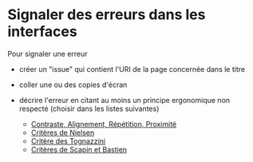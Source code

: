 # Signaler des erreurs dans les interfaces 

Pour signaler une erreur

- créer un "issue" qui contient l'URI de la page concernée dans le titre
- coller une ou des copies d'écran
- décrire l'erreur en citant au moins un principe ergonomique non respecté (choisir dans les listes suivantes) 
 
   - [Contraste, Alignement, Répétition, Proximité](http://www.userfocus.co.uk/articles/A_CRAP_way_to_improve_usability.html)
   - [Critères de Nielsen](https://www.nngroup.com/articles/ten-usability-heuristics/)
   - [Critère des Tognazzini](http://asktog.com/atc/principles-of-interaction-design/)
   - [Critères de Scapin et Bastien](http://ergoweb.ca/criteres/)
 
